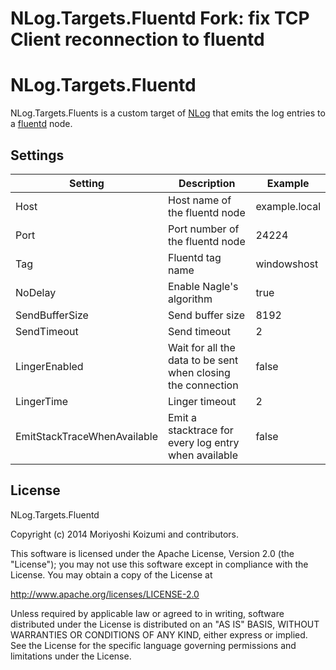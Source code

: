 NLog.Targets.Fluentd Fork: fix TCP Client reconnection to fluentd
====================

NLog.Targets.Fluentd
====================

NLog.Targets.Fluents is a custom target of [NLog](https://github.com/nlog/NLog) that emits the log entries to a [fluentd](http://www.fluentd.org/) node.

Settings
--------

Setting                     | Description                                                  | Example       
--------------------------- | -----------------------------------------------------------  | --------------
Host                        | Host name of the fluentd node                                | example.local
Port                        | Port number of the fluentd node                              | 24224
Tag                         | Fluentd tag name                                             | windowshost
NoDelay                     | Enable Nagle's algorithm                                     | true
SendBufferSize              | Send buffer size                                             | 8192
SendTimeout                 | Send timeout                                                 | 2
LingerEnabled               | Wait for all the data to be sent when closing the connection | false
LingerTime                  | Linger timeout                                               | 2
EmitStackTraceWhenAvailable | Emit a stacktrace for every log entry when available         | false


License
-------

NLog.Targets.Fluentd

Copyright (c) 2014 Moriyoshi Koizumi and contributors.

This software is licensed under the Apache License, Version 2.0 (the "License");
you may not use this software except in compliance with the License.
You may obtain a copy of the License at

   http://www.apache.org/licenses/LICENSE-2.0

Unless required by applicable law or agreed to in writing, software
distributed under the License is distributed on an "AS IS" BASIS,
WITHOUT WARRANTIES OR CONDITIONS OF ANY KIND, either express or implied.
See the License for the specific language governing permissions and
limitations under the License.
